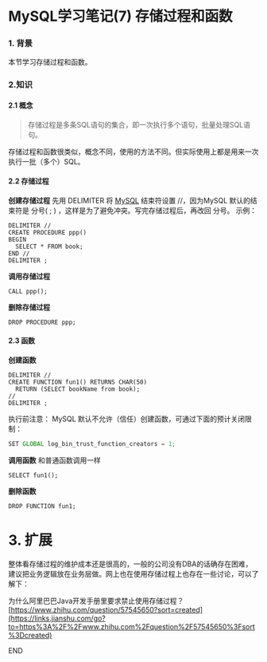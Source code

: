 # MySQL学习笔记(7) 存储过程和函数

### 1. 背景

本节学习存储过程和函数。

### 2.知识

#### 2.1 概念

>  存储过程是多条SQL语句的集合，即一次执行多个语句，批量处理SQL语句。 

存储过程和函数很类似，概念不同，使用的方法不同。但实际使用上都是用来一次执行一批（多个）SQL。

#### 2.2 存储过程

**创建存储过程** 先用 DELIMITER 将 [MySQL](https://cloud.tencent.com/product/cdb?from=10680) 结束符设置 //，因为MySQL 默认的结束符是 分号( ; ) ，这样是为了避免冲突。写完存储过程后，再改回 分号。 示例：

```mysql
DELIMITER //
CREATE PROCEDURE ppp()
BEGIN
  SELECT * FROM book;
END //
DELIMITER ;
```

**调用存储过程**

```mysql
CALL ppp(); 
```

**删除存储过程**

```mysql
DROP PROCEDURE ppp;
```

#### 2.3 函数

**创建函数**

```mysql
DELIMITER //
CREATE FUNCTION fun1() RETURNS CHAR(50)
  RETURN (SELECT bookName from book);
//
DELIMITER ;
```

执行前注意： MySQL 默认不允许（信任）创建函数，可通过下面的预计关闭限制：

```javascript
SET GLOBAL log_bin_trust_function_creators = 1;
```

**调用函数** 和普通函数调用一样

```mysql
SELECT fun1();
```

**删除函数**

```mysql
DROP FUNCTION fun1;
```

# 3. 扩展

整体看存储过程的维护成本还是很高的，一般的公司没有DBA的话确存在困难，建议把业务逻辑放在业务层做。网上也在使用存储过程上也存在一些讨论，可以了解下：

为什么阿里巴巴Java开发手册里要求禁止使用存储过程？ [https://www.zhihu.com/question/57545650?sort=created](https://links.jianshu.com/go?to=https%3A%2F%2Fwww.zhihu.com%2Fquestion%2F57545650%3Fsort%3Dcreated)

END

